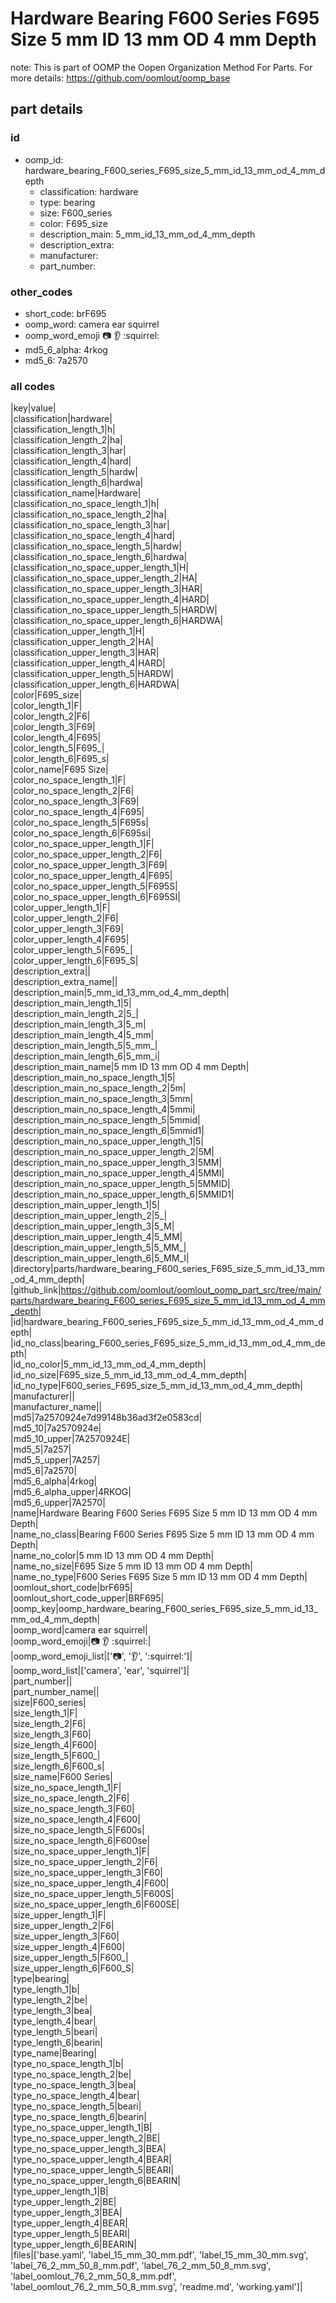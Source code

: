# Hardware Bearing F600 Series F695 Size 5 mm ID 13 mm OD 4 mm Depth  

note: This is part of OOMP the Oopen Organization Method For Parts. For more details: https://github.com/oomlout/oomp_base

##  part details





### id
* oomp_id: hardware_bearing_F600_series_F695_size_5_mm_id_13_mm_od_4_mm_depth
  * classification: hardware
  * type: bearing
  * size: F600_series
  * color: F695_size
  * description_main: 5_mm_id_13_mm_od_4_mm_depth
  * description_extra: 
  * manufacturer: 
  * part_number: 

### other_codes
* short_code: brF695
* oomp_word: camera ear squirrel
* oomp_word_emoji :camera: :ear: :squirrel:
* md5_6_alpha: 4rkog
* md5_6: 7a2570

### all codes 
|key|value|  
|classification|hardware|  
|classification_length_1|h|  
|classification_length_2|ha|  
|classification_length_3|har|  
|classification_length_4|hard|  
|classification_length_5|hardw|  
|classification_length_6|hardwa|  
|classification_name|Hardware|  
|classification_no_space_length_1|h|  
|classification_no_space_length_2|ha|  
|classification_no_space_length_3|har|  
|classification_no_space_length_4|hard|  
|classification_no_space_length_5|hardw|  
|classification_no_space_length_6|hardwa|  
|classification_no_space_upper_length_1|H|  
|classification_no_space_upper_length_2|HA|  
|classification_no_space_upper_length_3|HAR|  
|classification_no_space_upper_length_4|HARD|  
|classification_no_space_upper_length_5|HARDW|  
|classification_no_space_upper_length_6|HARDWA|  
|classification_upper_length_1|H|  
|classification_upper_length_2|HA|  
|classification_upper_length_3|HAR|  
|classification_upper_length_4|HARD|  
|classification_upper_length_5|HARDW|  
|classification_upper_length_6|HARDWA|  
|color|F695_size|  
|color_length_1|F|  
|color_length_2|F6|  
|color_length_3|F69|  
|color_length_4|F695|  
|color_length_5|F695_|  
|color_length_6|F695_s|  
|color_name|F695 Size|  
|color_no_space_length_1|F|  
|color_no_space_length_2|F6|  
|color_no_space_length_3|F69|  
|color_no_space_length_4|F695|  
|color_no_space_length_5|F695s|  
|color_no_space_length_6|F695si|  
|color_no_space_upper_length_1|F|  
|color_no_space_upper_length_2|F6|  
|color_no_space_upper_length_3|F69|  
|color_no_space_upper_length_4|F695|  
|color_no_space_upper_length_5|F695S|  
|color_no_space_upper_length_6|F695SI|  
|color_upper_length_1|F|  
|color_upper_length_2|F6|  
|color_upper_length_3|F69|  
|color_upper_length_4|F695|  
|color_upper_length_5|F695_|  
|color_upper_length_6|F695_S|  
|description_extra||  
|description_extra_name||  
|description_main|5_mm_id_13_mm_od_4_mm_depth|  
|description_main_length_1|5|  
|description_main_length_2|5_|  
|description_main_length_3|5_m|  
|description_main_length_4|5_mm|  
|description_main_length_5|5_mm_|  
|description_main_length_6|5_mm_i|  
|description_main_name|5 mm ID 13 mm OD 4 mm Depth|  
|description_main_no_space_length_1|5|  
|description_main_no_space_length_2|5m|  
|description_main_no_space_length_3|5mm|  
|description_main_no_space_length_4|5mmi|  
|description_main_no_space_length_5|5mmid|  
|description_main_no_space_length_6|5mmid1|  
|description_main_no_space_upper_length_1|5|  
|description_main_no_space_upper_length_2|5M|  
|description_main_no_space_upper_length_3|5MM|  
|description_main_no_space_upper_length_4|5MMI|  
|description_main_no_space_upper_length_5|5MMID|  
|description_main_no_space_upper_length_6|5MMID1|  
|description_main_upper_length_1|5|  
|description_main_upper_length_2|5_|  
|description_main_upper_length_3|5_M|  
|description_main_upper_length_4|5_MM|  
|description_main_upper_length_5|5_MM_|  
|description_main_upper_length_6|5_MM_I|  
|directory|parts/hardware_bearing_F600_series_F695_size_5_mm_id_13_mm_od_4_mm_depth|  
|github_link|https://github.com/oomlout/oomlout_oomp_part_src/tree/main/parts/hardware_bearing_F600_series_F695_size_5_mm_id_13_mm_od_4_mm_depth|  
|id|hardware_bearing_F600_series_F695_size_5_mm_id_13_mm_od_4_mm_depth|  
|id_no_class|bearing_F600_series_F695_size_5_mm_id_13_mm_od_4_mm_depth|  
|id_no_color|5_mm_id_13_mm_od_4_mm_depth|  
|id_no_size|F695_size_5_mm_id_13_mm_od_4_mm_depth|  
|id_no_type|F600_series_F695_size_5_mm_id_13_mm_od_4_mm_depth|  
|manufacturer||  
|manufacturer_name||  
|md5|7a2570924e7d99148b36ad3f2e0583cd|  
|md5_10|7a2570924e|  
|md5_10_upper|7A2570924E|  
|md5_5|7a257|  
|md5_5_upper|7A257|  
|md5_6|7a2570|  
|md5_6_alpha|4rkog|  
|md5_6_alpha_upper|4RKOG|  
|md5_6_upper|7A2570|  
|name|Hardware Bearing F600 Series F695 Size 5 mm ID 13 mm OD 4 mm Depth|  
|name_no_class|Bearing F600 Series F695 Size 5 mm ID 13 mm OD 4 mm Depth|  
|name_no_color|5 mm ID 13 mm OD 4 mm Depth|  
|name_no_size|F695 Size 5 mm ID 13 mm OD 4 mm Depth|  
|name_no_type|F600 Series F695 Size 5 mm ID 13 mm OD 4 mm Depth|  
|oomlout_short_code|brF695|  
|oomlout_short_code_upper|BRF695|  
|oomp_key|oomp_hardware_bearing_F600_series_F695_size_5_mm_id_13_mm_od_4_mm_depth|  
|oomp_word|camera ear squirrel|  
|oomp_word_emoji|:camera: :ear: :squirrel:|  
|oomp_word_emoji_list|[':camera:', ':ear:', ':squirrel:']|  
|oomp_word_list|['camera', 'ear', 'squirrel']|  
|part_number||  
|part_number_name||  
|size|F600_series|  
|size_length_1|F|  
|size_length_2|F6|  
|size_length_3|F60|  
|size_length_4|F600|  
|size_length_5|F600_|  
|size_length_6|F600_s|  
|size_name|F600 Series|  
|size_no_space_length_1|F|  
|size_no_space_length_2|F6|  
|size_no_space_length_3|F60|  
|size_no_space_length_4|F600|  
|size_no_space_length_5|F600s|  
|size_no_space_length_6|F600se|  
|size_no_space_upper_length_1|F|  
|size_no_space_upper_length_2|F6|  
|size_no_space_upper_length_3|F60|  
|size_no_space_upper_length_4|F600|  
|size_no_space_upper_length_5|F600S|  
|size_no_space_upper_length_6|F600SE|  
|size_upper_length_1|F|  
|size_upper_length_2|F6|  
|size_upper_length_3|F60|  
|size_upper_length_4|F600|  
|size_upper_length_5|F600_|  
|size_upper_length_6|F600_S|  
|type|bearing|  
|type_length_1|b|  
|type_length_2|be|  
|type_length_3|bea|  
|type_length_4|bear|  
|type_length_5|beari|  
|type_length_6|bearin|  
|type_name|Bearing|  
|type_no_space_length_1|b|  
|type_no_space_length_2|be|  
|type_no_space_length_3|bea|  
|type_no_space_length_4|bear|  
|type_no_space_length_5|beari|  
|type_no_space_length_6|bearin|  
|type_no_space_upper_length_1|B|  
|type_no_space_upper_length_2|BE|  
|type_no_space_upper_length_3|BEA|  
|type_no_space_upper_length_4|BEAR|  
|type_no_space_upper_length_5|BEARI|  
|type_no_space_upper_length_6|BEARIN|  
|type_upper_length_1|B|  
|type_upper_length_2|BE|  
|type_upper_length_3|BEA|  
|type_upper_length_4|BEAR|  
|type_upper_length_5|BEARI|  
|type_upper_length_6|BEARIN|  
|files|['base.yaml', 'label_15_mm_30_mm.pdf', 'label_15_mm_30_mm.svg', 'label_76_2_mm_50_8_mm.pdf', 'label_76_2_mm_50_8_mm.svg', 'label_oomlout_76_2_mm_50_8_mm.pdf', 'label_oomlout_76_2_mm_50_8_mm.svg', 'readme.md', 'working.yaml']|  
